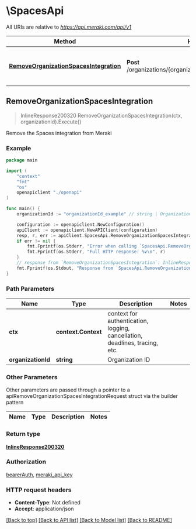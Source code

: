 # \SpacesApi

All URIs are relative to *https://api.meraki.com/api/v1*

Method | HTTP request | Description
------------- | ------------- | -------------
[**RemoveOrganizationSpacesIntegration**](SpacesApi.md#RemoveOrganizationSpacesIntegration) | **Post** /organizations/{organizationId}/spaces/integration/remove | Remove the Spaces integration from Meraki



## RemoveOrganizationSpacesIntegration

> InlineResponse200320 RemoveOrganizationSpacesIntegration(ctx, organizationId).Execute()

Remove the Spaces integration from Meraki



### Example

```go
package main

import (
    "context"
    "fmt"
    "os"
    openapiclient "./openapi"
)

func main() {
    organizationId := "organizationId_example" // string | Organization ID

    configuration := openapiclient.NewConfiguration()
    apiClient := openapiclient.NewAPIClient(configuration)
    resp, r, err := apiClient.SpacesApi.RemoveOrganizationSpacesIntegration(context.Background(), organizationId).Execute()
    if err != nil {
        fmt.Fprintf(os.Stderr, "Error when calling `SpacesApi.RemoveOrganizationSpacesIntegration``: %v\n", err)
        fmt.Fprintf(os.Stderr, "Full HTTP response: %v\n", r)
    }
    // response from `RemoveOrganizationSpacesIntegration`: InlineResponse200320
    fmt.Fprintf(os.Stdout, "Response from `SpacesApi.RemoveOrganizationSpacesIntegration`: %v\n", resp)
}
```

### Path Parameters


Name | Type | Description  | Notes
------------- | ------------- | ------------- | -------------
**ctx** | **context.Context** | context for authentication, logging, cancellation, deadlines, tracing, etc.
**organizationId** | **string** | Organization ID | 

### Other Parameters

Other parameters are passed through a pointer to a apiRemoveOrganizationSpacesIntegrationRequest struct via the builder pattern


Name | Type | Description  | Notes
------------- | ------------- | ------------- | -------------


### Return type

[**InlineResponse200320**](InlineResponse200320.md)

### Authorization

[bearerAuth](../README.md#bearerAuth), [meraki_api_key](../README.md#meraki_api_key)

### HTTP request headers

- **Content-Type**: Not defined
- **Accept**: application/json

[[Back to top]](#) [[Back to API list]](../README.md#documentation-for-api-endpoints)
[[Back to Model list]](../README.md#documentation-for-models)
[[Back to README]](../README.md)

